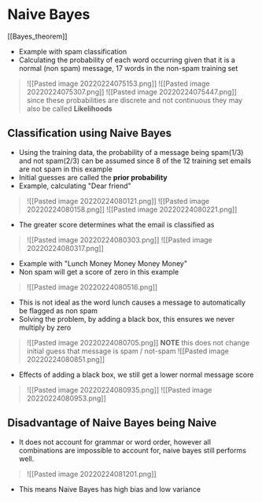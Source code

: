 # Naive Bayes
[[Bayes_theorem]]
- Example with spam classification 
- Calculating the probability of each word occurring given that it is a normal (non spam) message, 17 words in the non-spam training set
>![[Pasted image 20220224075153.png]] 
>![[Pasted image 20220224075307.png]]
>![[Pasted image 20220224075447.png]]
since these probabilities are discrete and not continuous they may also be called **Likelihoods**
## Classification using Naive Bayes
- Using the training data, the probability of a message being spam(1/3) and not spam(2/3) can be assumed since 8 of the 12 training set emails are not spam in this example
- Initial guesses are called the **prior probability**
- Example, calculating "Dear friend"
>![[Pasted image 20220224080121.png]]
>![[Pasted image 20220224080158.png]]
>![[Pasted image 20220224080221.png]]
- The greater score determines what the email is classified as
>![[Pasted image 20220224080303.png]]
>![[Pasted image 20220224080317.png]]
- Example with "Lunch Money Money Money Money"
- Non spam will get a score of zero in this example
>![[Pasted image 20220224080516.png]]
- This is not ideal as the word lunch causes a message to automatically be flagged as non spam
- Solving the problem, by adding a black box, this ensures we never multiply by zero
>![[Pasted image 20220224080705.png]]
**NOTE** this does not change initial guess that message is spam / not-spam
![[Pasted image 20220224080851.png]]
- Effects of adding a black box, we still get a lower normal message score
>![[Pasted image 20220224080935.png]]
>![[Pasted image 20220224080953.png]]

## Disadvantage of Naive Bayes being Naive
- It does not account for grammar or word order, however all combinations are impossible to account for, naive bayes still performs well.
>![[Pasted image 20220224081201.png]]
- This means Naive Bayes has high bias and low variance 